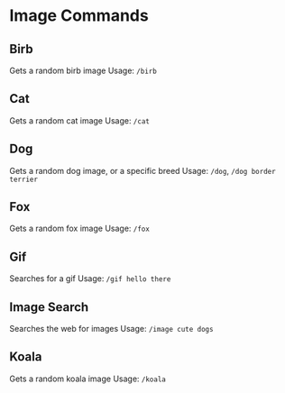 # Image Commands
## Birb

Gets a random birb image
Usage: `/birb`

## Cat

Gets a random cat image
Usage: `/cat`

## Dog

Gets a random dog image, or a specific breed
Usage: `/dog`, `/dog border terrier`

## Fox

Gets a random fox image
Usage: `/fox`

## Gif

Searches for a gif
Usage: `/gif hello there`

## Image Search

Searches the web for images
Usage: `/image cute dogs`

## Koala

Gets a random koala image
Usage: `/koala`
